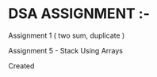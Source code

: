 # DSA ASSIGNMENT :-

Assignment 1  ( two sum, duplicate ) 

Assignment 5 - Stack Using Arrays 

Created
